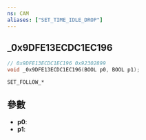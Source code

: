```yaml
---
ns: CAM
aliases: ["SET_TIME_IDLE_DROP"]
---
```

## _0x9DFE13ECDC1EC196

```c
// 0x9DFE13ECDC1EC196 0x92302899
void _0x9DFE13ECDC1EC196(BOOL p0, BOOL p1);
```

```
SET_FOLLOW_*
```

## 參數
* **p0**: 
* **p1**: 

